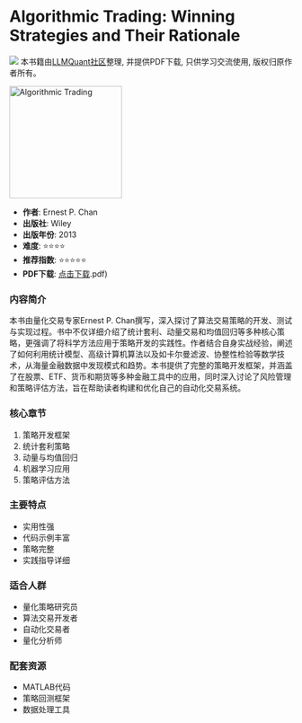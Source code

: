 # Algorithmic Trading: Winning Strategies and Their Rationale

![](https://fastly.jsdelivr.net/gh/bucketio/img3@main/2024/09/04/1725464231869-e0b2f727-2a0f-4270-bf6c-31ddc350426a.gif)
本书籍由[LLMQuant社区](https://llmquant.com/)整理, 并提供PDF下载, 只供学习交流使用, 版权归原作者所有。

<img src="cover.jpg" alt="Algorithmic Trading" width="200"/>

- **作者**: Ernest P. Chan
- **出版社**: Wiley
- **出版年份**: 2013
- **难度**: ⭐⭐⭐⭐
- **推荐指数**: ⭐⭐⭐⭐⭐
- **PDF下载**: [点击下载](https://quant-wiki.com/pdf/Algorithmic%20Trading_%20Winning%20Strategies%20and%20Their%20Rationale-Wiley%20%282013.pdf).pdf)

### 内容简介

本书由量化交易专家Ernest P. Chan撰写，深入探讨了算法交易策略的开发、测试与实现过程。书中不仅详细介绍了统计套利、动量交易和均值回归等多种核心策略，更强调了将科学方法应用于策略开发的实践性。作者结合自身实战经验，阐述了如何利用统计模型、高级计算机算法以及如卡尔曼滤波、协整性检验等数学技术，从海量金融数据中发现模式和趋势。本书提供了完整的策略开发框架，并涵盖了在股票、ETF、货币和期货等多种金融工具中的应用，同时深入讨论了风险管理和策略评估方法，旨在帮助读者构建和优化自己的自动化交易系统。

### 核心章节

1. 策略开发框架
2. 统计套利策略
3. 动量与均值回归
4. 机器学习应用
5. 策略评估方法

### 主要特点

- 实用性强
- 代码示例丰富
- 策略完整
- 实践指导详细

### 适合人群

- 量化策略研究员
- 算法交易开发者
- 自动化交易者
- 量化分析师

### 配套资源

- MATLAB代码
- 策略回测框架
- 数据处理工具